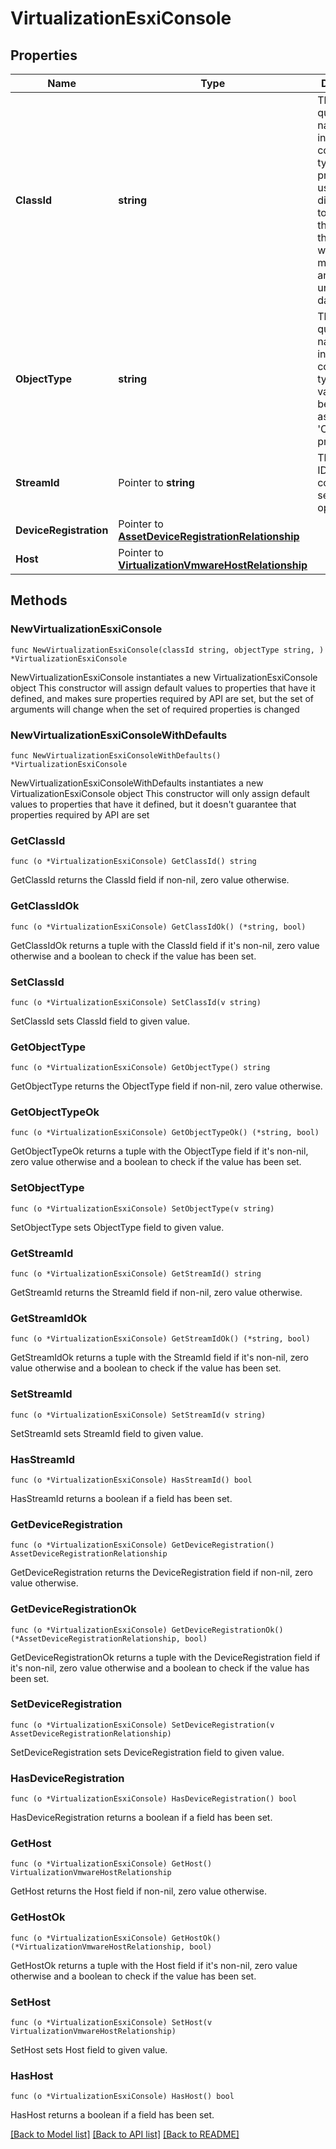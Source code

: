 # VirtualizationEsxiConsole

## Properties

Name | Type | Description | Notes
------------ | ------------- | ------------- | -------------
**ClassId** | **string** | The fully-qualified name of the instantiated, concrete type. This property is used as a discriminator to identify the type of the payload when marshaling and unmarshaling data. | [default to "virtualization.EsxiConsole"]
**ObjectType** | **string** | The fully-qualified name of the instantiated, concrete type. The value should be the same as the &#39;ClassId&#39; property. | [default to "virtualization.EsxiConsole"]
**StreamId** | Pointer to **string** | The stream ID of the host console session opened. | [optional] [readonly] 
**DeviceRegistration** | Pointer to [**AssetDeviceRegistrationRelationship**](asset.DeviceRegistration.Relationship.md) |  | [optional] 
**Host** | Pointer to [**VirtualizationVmwareHostRelationship**](virtualization.VmwareHost.Relationship.md) |  | [optional] 

## Methods

### NewVirtualizationEsxiConsole

`func NewVirtualizationEsxiConsole(classId string, objectType string, ) *VirtualizationEsxiConsole`

NewVirtualizationEsxiConsole instantiates a new VirtualizationEsxiConsole object
This constructor will assign default values to properties that have it defined,
and makes sure properties required by API are set, but the set of arguments
will change when the set of required properties is changed

### NewVirtualizationEsxiConsoleWithDefaults

`func NewVirtualizationEsxiConsoleWithDefaults() *VirtualizationEsxiConsole`

NewVirtualizationEsxiConsoleWithDefaults instantiates a new VirtualizationEsxiConsole object
This constructor will only assign default values to properties that have it defined,
but it doesn't guarantee that properties required by API are set

### GetClassId

`func (o *VirtualizationEsxiConsole) GetClassId() string`

GetClassId returns the ClassId field if non-nil, zero value otherwise.

### GetClassIdOk

`func (o *VirtualizationEsxiConsole) GetClassIdOk() (*string, bool)`

GetClassIdOk returns a tuple with the ClassId field if it's non-nil, zero value otherwise
and a boolean to check if the value has been set.

### SetClassId

`func (o *VirtualizationEsxiConsole) SetClassId(v string)`

SetClassId sets ClassId field to given value.


### GetObjectType

`func (o *VirtualizationEsxiConsole) GetObjectType() string`

GetObjectType returns the ObjectType field if non-nil, zero value otherwise.

### GetObjectTypeOk

`func (o *VirtualizationEsxiConsole) GetObjectTypeOk() (*string, bool)`

GetObjectTypeOk returns a tuple with the ObjectType field if it's non-nil, zero value otherwise
and a boolean to check if the value has been set.

### SetObjectType

`func (o *VirtualizationEsxiConsole) SetObjectType(v string)`

SetObjectType sets ObjectType field to given value.


### GetStreamId

`func (o *VirtualizationEsxiConsole) GetStreamId() string`

GetStreamId returns the StreamId field if non-nil, zero value otherwise.

### GetStreamIdOk

`func (o *VirtualizationEsxiConsole) GetStreamIdOk() (*string, bool)`

GetStreamIdOk returns a tuple with the StreamId field if it's non-nil, zero value otherwise
and a boolean to check if the value has been set.

### SetStreamId

`func (o *VirtualizationEsxiConsole) SetStreamId(v string)`

SetStreamId sets StreamId field to given value.

### HasStreamId

`func (o *VirtualizationEsxiConsole) HasStreamId() bool`

HasStreamId returns a boolean if a field has been set.

### GetDeviceRegistration

`func (o *VirtualizationEsxiConsole) GetDeviceRegistration() AssetDeviceRegistrationRelationship`

GetDeviceRegistration returns the DeviceRegistration field if non-nil, zero value otherwise.

### GetDeviceRegistrationOk

`func (o *VirtualizationEsxiConsole) GetDeviceRegistrationOk() (*AssetDeviceRegistrationRelationship, bool)`

GetDeviceRegistrationOk returns a tuple with the DeviceRegistration field if it's non-nil, zero value otherwise
and a boolean to check if the value has been set.

### SetDeviceRegistration

`func (o *VirtualizationEsxiConsole) SetDeviceRegistration(v AssetDeviceRegistrationRelationship)`

SetDeviceRegistration sets DeviceRegistration field to given value.

### HasDeviceRegistration

`func (o *VirtualizationEsxiConsole) HasDeviceRegistration() bool`

HasDeviceRegistration returns a boolean if a field has been set.

### GetHost

`func (o *VirtualizationEsxiConsole) GetHost() VirtualizationVmwareHostRelationship`

GetHost returns the Host field if non-nil, zero value otherwise.

### GetHostOk

`func (o *VirtualizationEsxiConsole) GetHostOk() (*VirtualizationVmwareHostRelationship, bool)`

GetHostOk returns a tuple with the Host field if it's non-nil, zero value otherwise
and a boolean to check if the value has been set.

### SetHost

`func (o *VirtualizationEsxiConsole) SetHost(v VirtualizationVmwareHostRelationship)`

SetHost sets Host field to given value.

### HasHost

`func (o *VirtualizationEsxiConsole) HasHost() bool`

HasHost returns a boolean if a field has been set.


[[Back to Model list]](../README.md#documentation-for-models) [[Back to API list]](../README.md#documentation-for-api-endpoints) [[Back to README]](../README.md)


